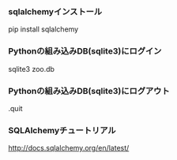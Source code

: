 ### sqlalchemyインストール
pip install sqlalchemy

### Pythonの組み込みDB(sqlite3)にログイン
sqlite3 zoo.db

### Pythonの組み込みDB(sqlite3)にログアウト
.quit


### SQLAlchemyチュートリアル
http://docs.sqlalchemy.org/en/latest/
